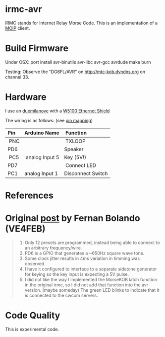 irmc-avr
========
IRMC stands for Internet Relay Morse Code. 
This is an implementation of a [MOIP](https://github.com/8cH9azbsFifZ/moip) client.

# Build Firmware
Under OSX:
port install avr-binutils avr-libc avr-gcc avrdude
make burn

Testing:
Observe the "DG6FL/AVR" on http://mtc-kob.dyndns.org on channel 33.

# Hardware
I use an [duemilanove](http://arduino.cc/en/pmwiki.php?n=Main/arduinoBoardDuemilanove) with a 
[W5100 Ethernet Shield](http://arduino.cc/en/pmwiki.php?n=Main/ArduinoEthernetShield)

The wiring is as follows: (see [pin mapping](http://arduino.cc/en/Hacking/PinMapping168))

| Pin	| Arduino Name 	| Function 	| 
| :---- | :-----------	| :-------	|
| PNC 	| 		| TXLOOP |
| PD6 	| 		| Speaker |
| PC5 	| analog Input 5| Key (5V!) |
| PD7 	| 		| Connect LED |
| PC1 	| analog Input 1| Disconnect Switch |

# References

# Original [post](http://fernski.blogspot.de/2013/05/sending-morsecode-via-atmega.html) by Fernan Bolando (VE4FEB)
> 1. Only 12 presets are programmed, instead being able to connect to an arbitrary frequency/wire.
> 2. PD6 is a GPIO that generates a ~650Hz square wave tone.
> 3. Some clock jitter results in 4ms variation in timming was observed.
> 4. I have it configured to interface to a separate sidetone generator for keying so the key input is expecting a 5V pulse.
> 5. I did not like the way I implemented the MorseKOB latch function in the original irmc, so I did not add that function into the avr version. (maybe someday) 
> The green LED blinks to indicate that it is connected to the cwcom servers.

Code Quality
============
This is experimental code.


